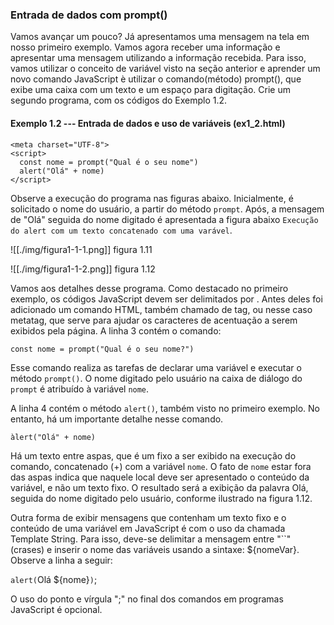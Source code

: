 ### Entrada de dados com prompt()

Vamos avançar um pouco? Já apresentamos uma mensagem na tela em nosso primeiro
exemplo. Vamos agora receber uma informação e apresentar uma mensagem utilizando
a informação recebida. Para isso, vamos utilizar o conceito de variável visto na
seção anterior e aprender um novo comando JavaScript è utilizar o comando(método)
prompt(), que exibe uma caixa com um texto e um espaço para digitação. Crie um 
segundo programa, com os códigos do Exemplo 1.2.

#### Exemplo 1.2 --- Entrada de dados e uso de variáveis (ex1_2.html)

```
<meta charset="UTF-8">
<script>
  const nome = prompt("Qual é o seu nome")
  alert("Olá" + nome)
</script>
```
Observe a execução do programa nas figuras abaixo. Inicialmente, é solicitado
o nome do usuário, a partir do método `prompt`. Após, a mensagem de "Olá" seguida
do nome digitado é apresentada a figura abaixo `Execução do alert com um texto
concatenado com uma varável`.

![[./img/figura1-1-1.png]]
figura 1.11

![[./img/figura1-1-2.png]]
figura 1.12

Vamos aos detalhes desse programa. Como destacado no primeiro exemplo, os códigos
JavaScript devem ser delimitados por <script> e </script>. Antes deles foi 
adicionado um comando HTML, também chamado de tag, ou nesse caso metatag, que 
serve para ajudar os caracteres de acentuação a serem exibidos pela página. A 
linha 3 contém o comando:

`const nome = prompt("Qual é o seu nome?")`

Esse comando realiza as tarefas de declarar uma variável e executar o método 
`prompt()`. O nome digitado pelo usuário na caixa de diálogo do `prompt` é 
atribuído à variável `nome`.

A linha 4 contém o método `alert()`, também visto no primeiro exemplo. No entanto,
há um importante detalhe nesse comando.

`àlert("Olá" + nome)`

Há um texto entre aspas, que é um fixo a ser exibido na execução do comando,
concatenado (+) com a variável `nome`. O fato de `nome` estar fora das aspas 
indica que naquele local deve ser apresentado o conteúdo da variável, e não um 
texto fixo. O resultado será a exibição da palavra Olá, seguida do nome digitado
pelo usuário, conforme ilustrado na figura 1.12.

Outra forma de exibir mensagens que contenham um texto fixo e o conteúdo de uma
variável em JavaScript é com o uso da chamada Template String. Para isso, deve-se
delimitar a mensagem entre "``" (crases) e inserir o nome das variáveis usando a 
sintaxe: ${nomeVar}. Observe a linha a seguir:

`alert(`Olá ${nome}`)`;

O uso do ponto e vírgula ";" no final dos comandos em programas JavaScript é 
opcional.
